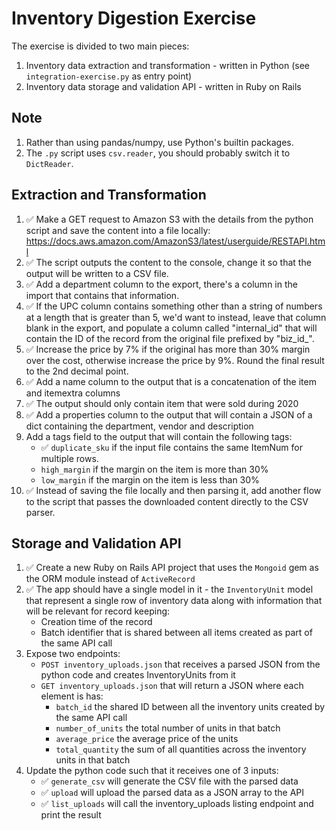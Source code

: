 # Inventory Digestion Exercise

The exercise is divided to two main pieces:

1.    Inventory data extraction and transformation - written in Python (see `integration-exercise.py` as entry point)
2.    Inventory data storage and validation API - written in Ruby on Rails

## Note

1. Rather than using pandas/numpy, use Python's builtin packages.
2. The `.py` script uses `csv.reader`, you should probably switch it to `DictReader`.

## Extraction and Transformation
1.  ✅ Make a GET request to Amazon S3 with the details from the python script and save the
    content into a file locally: https://docs.aws.amazon.com/AmazonS3/latest/userguide/RESTAPI.html
2.  ✅ The script outputs the content to the console, change it so that the output
    will be written to a CSV file.
3.  ✅ Add a department column to the export, there's a column in the import that
    contains that information.
4.  ✅ If the UPC column contains something other than a string of numbers at a
    length that is greater than 5, we'd want to instead, leave that column blank
    in the export, and populate a column called "internal_id" that will contain
    the ID of the record from the original file prefixed by "biz_id_".
5.  ✅ Increase the price by 7% if the original has more than 30% margin over the
    cost, otherwise increase the price by 9%. Round the final result to the 2nd
    decimal point.
6.  ✅ Add a name column to the output that is a concatenation of the item and
    itemextra columns
7.  ✅ The output should only contain item that were sold during 2020
8.  ✅ Add a properties column to the output that will contain a JSON of a dict
    containing the department, vendor and description
9.  Add a tags field to the output that will contain the following tags:
    * ✅ `duplicate_sku` if the input file contains the same ItemNum for multiple rows.
    * `high_margin` if the margin on the item is more than 30%
    * `low_margin` if the margin on the item is less than 30%
10. ✅ Instead of saving the file locally and then parsing it, add another flow to the script that passes the downloaded content directly to the CSV parser.

## Storage and Validation API

1. ✅ Create a new Ruby on Rails API project that uses the `Mongoid` gem as the ORM module instead of `ActiveRecord`
2. ✅ The app should have a single model in it - the `InventoryUnit` model that represent a single row of inventory data along with information that will be relevant for record keeping: 
    * Creation time of the record
    * Batch identifier that is shared between all items created as part of the same API call
3. Expose two endpoints:
    * `POST inventory_uploads.json` that receives a parsed JSON from the python code and creates InventoryUnits from it
    * `GET inventory_uploads.json` that will return a JSON where each element is has:
        * `batch_id` the shared ID between all the inventory units created by the same API call
        * `number_of_units` the total number of units in that batch
        * `average_price` the average price of the units
        * `total_quantity` the sum of all quantities across the inventory units in that batch
4. Update the python code such that it receives one of 3 inputs: 
    * ✅ `generate_csv` will generate the CSV file with the parsed data
    * ✅ `upload` will upload the parsed data as a JSON array to the API
    * ✅ `list_uploads` will call the inventory_uploads listing endpoint and print the result

